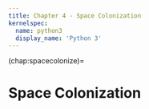 ```yaml
---
title: Chapter 4 - Space Colonization
kernelspec:
  name: python3
  display_name: 'Python 3'
---
```


(chap:spacecolonize)=
# Space Colonization